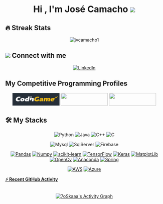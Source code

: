 <h1 align="center">Hi , I'm José Camacho <img src="https://media.giphy.com/media/hvRJCLFzcasrR4ia7z/giphy.gif" width="35"></h1>

<!--
**jvcamacho1/jvcamacho1** is a ✨ _special_ ✨ repository because its `README.md` (this file) appears on your GitHub profile.

Here are some ideas to get you started:

- 🔭 I’m currently working on ...
- 🌱 I’m currently learning ...
- 👯 I’m looking to collaborate on ...
- 🤔 I’m looking for help with ...
- 💬 Ask me about ...
- 📫 How to reach me: ...
- 😄 Pronouns: ...
- ⚡ Fun fact: ...
-->

## 🔥 Streak Stats
<p align="center"><img src="https://github-readme-streak-stats.herokuapp.com/?user=jvcamacho1&theme=algolia" alt="jvcamacho1" /></p>

## <img src="https://media.giphy.com/media/iY8CRBdQXODJSCERIr/giphy.gif" width="30px"> Connect with me
<p align="center">
<a href="(https://www.linkedin.com/in/jos%C3%A9-victor-xavier-camacho-9a1a34197/)/"><img src="https://img.shields.io/badge/linkedin-%230A66C2.svg?style=plastic&logo=linkedin&logoColor=white" width="180" height="40" alt="LinkedIn"/></a>
</p>

## My Competitive Programming Profiles
<p align="center">
  <a href="https://www.codingame.com/profile/ce3be6c5b8896d64e3c98477fffbddf46685844"><img src="https://github.com/jvcamacho1/jvcamacho1/blob/main/cg.PNG"
   width="150" height="40"></img></a>
  <a href="https://leetcode.com/jvcamacho1/"><img src="https://img.shields.io/badge/LeetCode-000000?style=for-the-badge&logo=LeetCode&logoColor=#d16c06"
   width="150" height="40"></img></a>
  <a href="https://www.hackerrank.com/jv_camacho"><img src="https://img.shields.io/badge/-Hackerrank-2EC866?style=for-the-badge&logo=HackerRank&logoColor=white"           width="150" height="40"></img></a>
</p>

## 🛠️ My Stacks
<!--📋 Languages-->
<p align="center"> 
  <a><img alt="Python" src="https://img.shields.io/badge/Python%20-%2314354C.svg?style=plastic&logo=python&logoColor=white"></a>
  <a><img alt="Java" src="https://img.shields.io/badge/Java-%23007396.svg?style=plastic&logo=java&logoColor=white"></a>
  <a><img alt="C++" src="https://img.shields.io/badge/C++%20-%2300599C.svg?style=plastic&logo=c%2B%2B&logoColor=white"></a>
  <a><img alt="C" src="https://img.shields.io/badge/c-%2300599C.svg?style=plastic&logo=c&logoColor=white"></a>
</p>
<!--💾 Databases-->
<p align="center"> 
  <a> <img alt="Mysql" src="https://img.shields.io/badge/mysql-%2300f.svg?style=plastic&logo=mysql&logoColor=white"></a>
  <a> <img alt="SqlServer" src="https://img.shields.io/badge/Microsoft%20SQL%20Sever-CC2927?style=plastic&logo=microsoft%20sql%20server&logoColor=white"></a>
  <a> <img alt="Firebase" src="https://img.shields.io/badge/Firebase-039BE5?style=plastic&logo=Firebase&logoColor=white"></a>
</p>
<!--📚 Frameworks, Platforms and Libraries-->
<p align="center">
<a href="#"><img alt="Pandas" src="https://img.shields.io/badge/pandas-%23150458.svg?style=plastic&logo=pandas&logoColor=white"></a>
<a href="#"><img alt="Numpy" src="https://img.shields.io/badge/numpy-%23013243.svg?style=plastic&logo=numpy&logoColor=white"></a>
<a href="#"><img alt="scikit-learn" src="https://img.shields.io/badge/scikit--learn-%23F7931E.svg?style=plastic&logo=scikit-learn&logoColor=white"></a>
<a href="#"><img alt="TensorFlow" src="https://img.shields.io/badge/TensorFlow-%23FF6F00.svg?style=plastic&logo=TensorFlow&logoColor=white"></a>
<a href="#"><img alt="Keras" src="https://img.shields.io/badge/Keras-%23D00000.svg?style=plastic&logo=Keras&logoColor=white"></a>
<a href="#"><img alt="MatplotLib" src="https://img.shields.io/badge/Matplotlib-%23#ffffff.svg?style=plastic&logo=Matplotlib&logoColor=white"></a>
<a href="#"><img alt="OpenCv" src="https://img.shields.io/badge/opencv-%23white.svg?style=plastic&logo=opencv&logoColor=white"></a>
<a href="#"><img alt="Anaconda" src="https://img.shields.io/badge/Anaconda-%2344A833.svg?style=plastic&logo=anaconda&logoColor=white"></a>
<a href="#"><img alt="Spring" src="https://img.shields.io/badge/spring-%236DB33F.svg?style=plastic&logo=spring&logoColor=white"></a>
</p>
<!--☁️ Hosting/SaaS-->
<p align="center">
<a href="#"><img alt="AWS" src="https://img.shields.io/badge/AWS-%23FF9900.svg?style=plastic&logo=amazon-aws&logoColor=white"></a>
<a href="#"><img alt="Azure" src="https://img.shields.io/badge/azure-%230072C6.svg?style=plastic&logo=microsoftazure&logoColor=white"</a> 
</p>


 </p>
 <summary><b>⚡ Recent GitHub Activity</b></summary>
 <p align="center"> 
  <br/>
   <a href="https://github.com/jvcamacho1"><img alt="7oSkaaa's Activity Graph" src="https://activity-graph.herokuapp.com/graph?username=jvcamacho1&theme=react-dark" /></a>
   </p>
  <br/>
